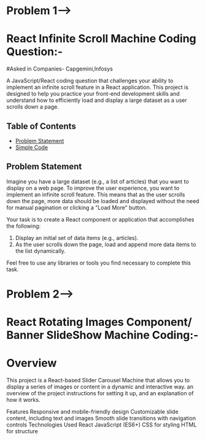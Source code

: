 


# Problem 1-->
# React Infinite Scroll Machine Coding Question:-

#Asked in Companies- Capgemini,Infosys

A JavaScript/React coding question that challenges your ability to implement an infinite scroll feature in a React application. This project is designed to help you practice your front-end development skills and understand how to efficiently load and display a large dataset as a user scrolls down a page.

## Table of Contents

- [Problem Statement](#problem-statement)
- [Simple Code ](https://github.com/rishabhkum-Dev-1799/js-machine-coding/blob/main/react/React%20Challenges/src/machinecoding/infinite_scroll/InfiniteScroll.jsx)


## Problem Statement

Imagine you have a large dataset (e.g., a list of articles) that you want to display on a web page. To improve the user experience, you want to implement an infinite scroll feature. This means that as the user scrolls down the page, more data should be loaded and displayed without the need for manual pagination or clicking a "Load More" button.

Your task is to create a React component or application that accomplishes the following:

1. Display an initial set of data items (e.g., articles).
2. As the user scrolls down the page, load and append more data items to the list dynamically.

Feel free to use any libraries or tools you find necessary to complete this task.

# Problem 2-->

# React Rotating Images Component/ Banner SlideShow Machine Coding:-
# Overview
This project is a React-based Slider Carousel Machine that allows you to display a series of images or content in a dynamic and interactive way. an overview of the project instructions for setting it up, and an explanation of how it works.

Features
Responsive and mobile-friendly design
Customizable slide content, including text and images
Smooth slide transitions with navigation controls
Technologies Used
React
JavaScript (ES6+)
CSS for styling
HTML for structure

